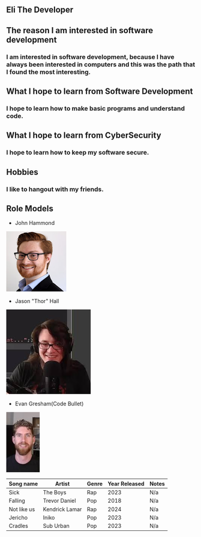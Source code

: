## Eli The Developer

## The reason I am interested in software development
### I am interested in software development, because I have always been interested in computers and this was the path that I found the most interesting.

## What I hope to learn from Software Development
### I hope to learn how to make basic programs and understand code.

## What I hope to learn from CyberSecurity
### I hope to learn how to keep my software secure.

## Hobbies
### I like to hangout with my friends.

## Role Models

* John Hammond 


![JohnPFP](https://github.com/ElidaDev/EliDev-Profile/blob/main/channels4_profile.jpg)


* Jason "Thor" Hall 


![ThorPFP](https://github.com/ElidaDev/EliDev-Profile/blob/main/download.jpg)

* Evan Gresham(Code Bullet)


![CodePFP](https://github.com/ElidaDev/EliDev-Profile/blob/main/codePfp.jpg)

|Song name |Artist |Genre |Year Released |Notes |
|-  |-  |-  |-  |-  |
|Sick |The Boys |Rap |2023 |N/a | 
|Falling |Trevor Daniel |Pop |2018 |N/a | 
|Not like us |Kendrick Lamar |Rap |2024 |N/a | 
|Jericho |Iniko |Pop |2023 |N/a | 
|Cradles |Sub Urban |Pop |2023 |N/a | 



